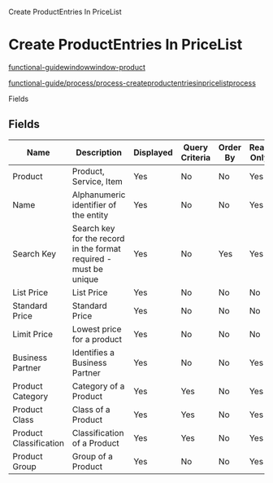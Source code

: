 
Create ProductEntries In PriceList
# Create ProductEntries In PriceList



[functional-guidewindowwindow-product](functional-guidewindowwindow-product.md)

[functional-guide/process/process-createproductentriesinpricelistprocess](functional-guide/process/process-createproductentriesinpricelistprocess.md)

Fields
## Fields




Name                   | Description                                                       | Displayed | Query Criteria | Order By | Read Only | Mandatory
---------------------- | ----------------------------------------------------------------- | --------- | -------------- | -------- | --------- | ---------
Product                | Product, Service, Item                                            | Yes       | No             | No       | Yes       | No       
Name                   | Alphanumeric identifier of the entity                             | Yes       | No             | No       | Yes       | No       
Search Key             | Search key for the record in the format required - must be unique | Yes       | No             | Yes      | Yes       | No       
List Price             | List Price                                                        | Yes       | No             | No       | No        | No       
Standard Price         | Standard Price                                                    | Yes       | No             | No       | No        | No       
Limit Price            | Lowest price for a product                                        | Yes       | No             | No       | No        | No       
Business Partner       | Identifies a Business Partner                                     | Yes       | No             | No       | Yes       | No       
Product Category       | Category of a Product                                             | Yes       | Yes            | No       | Yes       | No       
Product Class          | Class of a Product                                                | Yes       | Yes            | No       | Yes       | No       
Product Classification | Classification of a Product                                       | Yes       | Yes            | No       | Yes       | No       
Product Group          | Group of a Product                                                | Yes       | No             | No       | Yes       | No       

